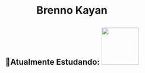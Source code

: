 <h1 align = "center">Brenno Kayan</h1>
          <h2 align = "center" align = "justify">🌱Atualmente Estudando: 
          <img src="https://cdn.jsdelivr.net/gh/devicons/devicon/icons/css3/css3-original-wordmark.svg" height = "100px" width = "100px"/>
          </h2>
          

<!--
**brennokayan/brennokayan** is a ✨ _special_ ✨ repository because its `README.md` (this file) appears on your GitHub profile.

Here are some ideas to get you started:

- 🔭 I’m currently working on ...
- 🌱 I’m currently learning ...
- 👯 I’m looking to collaborate on ...
- 🤔 I’m looking for help with ...
- 💬 Ask me about ...
- 📫 How to reach me: ...
- 😄 Pronouns: ...
- ⚡ Fun fact: ...
-->
